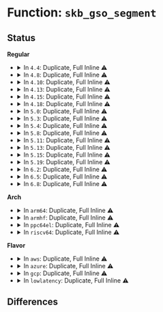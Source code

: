 # Function: <code>skb_gso_segment</code>

## Status
<b>Regular</b>
<ul>
<li>
<details>
<summary>In <code>4.4</code>: Duplicate, Full Inline ⚠️</summary>

**Collision:** Static Duplication

**Inline:** Full

**Transformation:** False

**Instances:**

```
In net/core/dev.c (ffffffff8171c67d)
Location: include/linux/netdevice.h:3682
Inline: True
```
```
In net/ipv4/ip_output.c (ffffffff8175e0ab)
Location: include/linux/netdevice.h:3682
Inline: True
```
```
In net/xfrm/xfrm_output.c (ffffffff817bc607)
Location: include/linux/netdevice.h:3682
Inline: True
Inline callers:
  - net/xfrm/xfrm_output.c:xfrm_output
```
</details>
</li>
<li>
<details>
<summary>In <code>4.8</code>: Duplicate, Full Inline ⚠️</summary>

**Collision:** Static Duplication

**Inline:** Full

**Transformation:** False

**Instances:**

```
In net/core/dev.c (ffffffff8178502f)
Location: include/linux/netdevice.h:3938
Inline: True
Inline callers:
  - net/core/dev.c:validate_xmit_skb
```
```
In net/ipv4/ip_output.c (ffffffff817ca2e8)
Location: include/linux/netdevice.h:3938
Inline: True
```
```
In net/xfrm/xfrm_output.c (ffffffff81829527)
Location: include/linux/netdevice.h:3938
Inline: True
Inline callers:
  - net/xfrm/xfrm_output.c:xfrm_output
```
</details>
</li>
<li>
<details>
<summary>In <code>4.10</code>: Duplicate, Full Inline ⚠️</summary>

**Collision:** Static Duplication

**Inline:** Full

**Transformation:** False

**Instances:**

```
In net/core/dev.c (ffffffff817b263f)
Location: include/linux/netdevice.h:3905
Inline: True
Inline callers:
  - net/core/dev.c:validate_xmit_skb
```
```
In net/ipv4/ip_output.c (ffffffff817f9f07)
Location: include/linux/netdevice.h:3905
Inline: True
Inline callers:
  - net/ipv4/ip_output.c:ip_finish_output
```
```
In net/xfrm/xfrm_output.c (ffffffff8185aef7)
Location: include/linux/netdevice.h:3905
Inline: True
Inline callers:
  - net/xfrm/xfrm_output.c:xfrm_output
```
</details>
</li>
<li>
<details>
<summary>In <code>4.13</code>: Duplicate, Full Inline ⚠️</summary>

**Collision:** Static Duplication

**Inline:** Full

**Transformation:** False

**Instances:**

```
In net/core/dev.c (ffffffff817cfe44)
Location: include/linux/netdevice.h:3957
Inline: True
Inline callers:
  - net/core/dev.c:validate_xmit_skb
```
```
In net/ipv4/ip_output.c (ffffffff8181a2e9)
Location: include/linux/netdevice.h:3957
Inline: True
Inline callers:
  - net/ipv4/ip_output.c:ip_finish_output
```
```
In net/xfrm/xfrm_output.c (ffffffff8187eec1)
Location: include/linux/netdevice.h:3957
Inline: True
Inline callers:
  - net/xfrm/xfrm_output.c:xfrm_output
```
</details>
</li>
<li>
<details>
<summary>In <code>4.15</code>: Duplicate, Full Inline ⚠️</summary>

**Collision:** Static Duplication

**Inline:** Full

**Transformation:** False

**Instances:**

```
In net/core/dev.c (ffffffff81849794)
Location: include/linux/netdevice.h:3991
Inline: True
Inline callers:
  - net/core/dev.c:validate_xmit_skb
```
```
In net/ipv4/ip_output.c (ffffffff81898931)
Location: include/linux/netdevice.h:3991
Inline: True
Inline callers:
  - net/ipv4/ip_output.c:ip_finish_output
```
```
In net/xfrm/xfrm_output.c (ffffffff818fffe0)
Location: include/linux/netdevice.h:3991
Inline: True
Inline callers:
  - net/xfrm/xfrm_output.c:xfrm_output
```
</details>
</li>
<li>
<details>
<summary>In <code>4.18</code>: Duplicate, Full Inline ⚠️</summary>

**Collision:** Static Duplication

**Inline:** Full

**Transformation:** False

**Instances:**

```
In net/core/dev.c (ffffffff8189378a)
Location: include/linux/netdevice.h:4097
Inline: True
Inline callers:
  - net/core/dev.c:validate_xmit_skb
```
```
In net/ipv4/ip_output.c (ffffffff818ed693)
Location: include/linux/netdevice.h:4097
Inline: True
Inline callers:
  - net/ipv4/ip_output.c:ip_finish_output
```
```
In net/xfrm/xfrm_output.c (ffffffff81956b9e)
Location: include/linux/netdevice.h:4097
Inline: True
Inline callers:
  - net/xfrm/xfrm_output.c:xfrm_output
```
```
In net/xfrm/xfrm_device.c (ffffffff81957e49)
Location: include/linux/netdevice.h:4097
Inline: True
Inline callers:
  - net/xfrm/xfrm_device.c:validate_xmit_xfrm
```
</details>
</li>
<li>
<details>
<summary>In <code>5.0</code>: Duplicate, Full Inline ⚠️</summary>

**Collision:** Static Duplication

**Inline:** Full

**Transformation:** False

**Instances:**

```
In net/core/dev.c (ffffffff818b41a9)
Location: include/linux/netdevice.h:4333
Inline: True
Inline callers:
  - net/core/dev.c:validate_xmit_skb
```
```
In net/ipv4/ip_output.c (ffffffff8191a190)
Location: include/linux/netdevice.h:4333
Inline: True
Inline callers:
  - net/ipv4/ip_output.c:ip_finish_output
```
```
In net/xfrm/xfrm_output.c (ffffffff8198b7e1)
Location: include/linux/netdevice.h:4333
Inline: True
Inline callers:
  - net/xfrm/xfrm_output.c:xfrm_output
```
```
In net/xfrm/xfrm_device.c (ffffffff8198cffc)
Location: include/linux/netdevice.h:4333
Inline: True
Inline callers:
  - net/xfrm/xfrm_device.c:validate_xmit_xfrm
```
</details>
</li>
<li>
<details>
<summary>In <code>5.3</code>: Duplicate, Full Inline ⚠️</summary>

**Collision:** Static Duplication

**Inline:** Full

**Transformation:** False

**Instances:**

```
In net/core/dev.c (ffffffff81900a9d)
Location: include/linux/netdevice.h:4354
Inline: True
Inline callers:
  - net/core/dev.c:validate_xmit_skb
```
```
In net/ipv4/ip_output.c (ffffffff8197c319)
Location: include/linux/netdevice.h:4354
Inline: True
```
```
In net/xfrm/xfrm_output.c (ffffffff819f6d0e)
Location: include/linux/netdevice.h:4354
Inline: True
Inline callers:
  - net/xfrm/xfrm_output.c:xfrm_output
```
```
In net/xfrm/xfrm_device.c (ffffffff819f8832)
Location: include/linux/netdevice.h:4354
Inline: True
Inline callers:
  - net/xfrm/xfrm_device.c:validate_xmit_xfrm
```
</details>
</li>
<li>
<details>
<summary>In <code>5.4</code>: Duplicate, Full Inline ⚠️</summary>

**Collision:** Static Duplication

**Inline:** Full

**Transformation:** False

**Instances:**

```
In net/core/dev.c (ffffffff81932dcd)
Location: include/linux/netdevice.h:4367
Inline: True
Inline callers:
  - net/core/dev.c:validate_xmit_skb
```
```
In net/ipv4/ip_output.c (ffffffff819b2ce5)
Location: include/linux/netdevice.h:4367
Inline: True
```
```
In net/xfrm/xfrm_output.c (ffffffff81a2d97e)
Location: include/linux/netdevice.h:4367
Inline: True
Inline callers:
  - net/xfrm/xfrm_output.c:xfrm_output
```
```
In net/xfrm/xfrm_device.c (ffffffff81a2f492)
Location: include/linux/netdevice.h:4367
Inline: True
Inline callers:
  - net/xfrm/xfrm_device.c:validate_xmit_xfrm
```
</details>
</li>
<li>
<details>
<summary>In <code>5.8</code>: Duplicate, Full Inline ⚠️</summary>

**Collision:** Static Duplication

**Inline:** Full

**Transformation:** False

**Instances:**

```
In net/core/dev.c (ffffffff81a07cce)
Location: include/linux/netdevice.h:4559
Inline: True
Inline callers:
  - net/core/dev.c:validate_xmit_skb
```
```
In net/ipv4/ip_output.c (ffffffff81a9cb97)
Location: include/linux/netdevice.h:4559
Inline: True
Inline callers:
  - net/ipv4/ip_output.c:ip_finish_output_gso
```
```
In net/xfrm/xfrm_output.c (ffffffff81b201b5)
Location: include/linux/netdevice.h:4559
Inline: True
```
```
In net/xfrm/xfrm_device.c (ffffffff81b21f17)
Location: include/linux/netdevice.h:4559
Inline: True
Inline callers:
  - net/xfrm/xfrm_device.c:validate_xmit_xfrm
```
</details>
</li>
<li>
<details>
<summary>In <code>5.11</code>: Duplicate, Full Inline ⚠️</summary>

**Collision:** Static Duplication

**Inline:** Full

**Transformation:** False

**Instances:**

```
In net/core/dev.c (ffffffff81a0939e)
Location: include/linux/netdevice.h:4765
Inline: True
Inline callers:
  - net/core/dev.c:validate_xmit_skb
```
```
In net/ipv4/ip_output.c (ffffffff81aa6a27)
Location: include/linux/netdevice.h:4765
Inline: True
Inline callers:
  - net/ipv4/ip_output.c:ip_finish_output_gso
```
```
In net/xfrm/xfrm_output.c (ffffffff81b2eb05)
Location: include/linux/netdevice.h:4765
Inline: True
```
```
In net/xfrm/xfrm_device.c (ffffffff81b30a41)
Location: include/linux/netdevice.h:4765
Inline: True
Inline callers:
  - net/xfrm/xfrm_device.c:validate_xmit_xfrm
```
```
In net/ipv6/ip6_output.c (ffffffff81b3ef05)
Location: include/linux/netdevice.h:4765
Inline: True
```
</details>
</li>
<li>
<details>
<summary>In <code>5.13</code>: Duplicate, Full Inline ⚠️</summary>

**Collision:** Static Duplication

**Inline:** Full

**Transformation:** False

**Instances:**

```
In net/core/dev.c (ffffffff819efd1e)
Location: include/linux/netdevice.h:4896
Inline: True
Inline callers:
  - net/core/dev.c:validate_xmit_skb
```
```
In net/ipv4/ip_output.c (ffffffff81a91bc8)
Location: include/linux/netdevice.h:4896
Inline: True
```
```
In net/xfrm/xfrm_output.c (ffffffff81b1c8a5)
Location: include/linux/netdevice.h:4896
Inline: True
```
```
In net/xfrm/xfrm_device.c (ffffffff81b1e779)
Location: include/linux/netdevice.h:4896
Inline: True
Inline callers:
  - net/xfrm/xfrm_device.c:validate_xmit_xfrm
```
```
In net/ipv6/ip6_output.c (ffffffff81b2beb1)
Location: include/linux/netdevice.h:4896
Inline: True
```
</details>
</li>
<li>
<details>
<summary>In <code>5.15</code>: Duplicate, Full Inline ⚠️</summary>

**Collision:** Static Duplication

**Inline:** Full

**Transformation:** False

**Instances:**

```
In net/core/dev.c (ffffffff81aa1153)
Location: include/linux/netdevice.h:4944
Inline: True
Inline callers:
  - net/core/dev.c:validate_xmit_skb
```
```
In net/ipv4/ip_output.c (ffffffff81b4cfb8)
Location: include/linux/netdevice.h:4944
Inline: True
```
```
In net/xfrm/xfrm_output.c (ffffffff81be1215)
Location: include/linux/netdevice.h:4944
Inline: True
```
```
In net/xfrm/xfrm_device.c (ffffffff81be327d)
Location: include/linux/netdevice.h:4944
Inline: True
Inline callers:
  - net/xfrm/xfrm_device.c:validate_xmit_xfrm
```
```
In net/ipv6/ip6_output.c (ffffffff81bf201d)
Location: include/linux/netdevice.h:4944
Inline: True
```
</details>
</li>
<li>
<details>
<summary>In <code>5.19</code>: Duplicate, Full Inline ⚠️</summary>

**Collision:** Static Duplication

**Inline:** Full

**Transformation:** False

**Instances:**

```
In net/core/dev.c (ffffffff81c18ff9)
Location: include/linux/netdevice.h:4761
Inline: True
Inline callers:
  - net/core/dev.c:validate_xmit_skb
```
```
In net/ipv4/ip_output.c (ffffffff81cda739)
Location: include/linux/netdevice.h:4761
Inline: True
```
```
In net/xfrm/xfrm_output.c (ffffffff81d78133)
Location: include/linux/netdevice.h:4761
Inline: True
```
```
In net/xfrm/xfrm_device.c (ffffffff81d7a516)
Location: include/linux/netdevice.h:4761
Inline: True
Inline callers:
  - net/xfrm/xfrm_device.c:validate_xmit_xfrm
```
```
In net/ipv6/ip6_output.c (ffffffff81d8ab27)
Location: include/linux/netdevice.h:4761
Inline: True
Inline callers:
  - net/ipv6/ip6_output.c:ip6_finish_output
```
</details>
</li>
<li>
<details>
<summary>In <code>6.2</code>: Duplicate, Full Inline ⚠️</summary>

**Collision:** Static Duplication

**Inline:** Full

**Transformation:** False

**Instances:**

```
In net/core/dev.c (ffffffff81dc9fcf)
Location: include/linux/netdevice.h:4805
Inline: True
Inline callers:
  - net/core/dev.c:validate_xmit_skb
```
```
In net/ipv4/ip_output.c (ffffffff81e9af19)
Location: include/linux/netdevice.h:4805
Inline: True
```
```
In net/xfrm/xfrm_output.c (ffffffff81f449d3)
Location: include/linux/netdevice.h:4805
Inline: True
```
```
In net/xfrm/xfrm_device.c (ffffffff81f47269)
Location: include/linux/netdevice.h:4805
Inline: True
Inline callers:
  - net/xfrm/xfrm_device.c:validate_xmit_xfrm
```
```
In net/ipv6/ip6_output.c (ffffffff81f58adb)
Location: include/linux/netdevice.h:4805
Inline: True
Inline callers:
  - net/ipv6/ip6_output.c:ip6_finish_output
```
</details>
</li>
<li>
<details>
<summary>In <code>6.5</code>: Duplicate, Full Inline ⚠️</summary>

**Collision:** Static Duplication

**Inline:** Full

**Transformation:** False

**Instances:**

```
In net/core/dev.c (ffffffff81e3ab4b)
Location: include/net/gso.h:80
Inline: True
Inline callers:
  - net/core/dev.c:validate_xmit_skb
```
```
In net/ipv4/ip_output.c (ffffffff81ef9919)
Location: include/net/gso.h:80
Inline: True
```
```
In net/xfrm/xfrm_output.c (ffffffff81fa41b3)
Location: include/net/gso.h:80
Inline: True
```
```
In net/xfrm/xfrm_device.c (ffffffff81fa6ca5)
Location: include/net/gso.h:80
Inline: True
Inline callers:
  - net/xfrm/xfrm_device.c:validate_xmit_xfrm
```
```
In net/ipv6/ip6_output.c (ffffffff81fb878d)
Location: include/net/gso.h:80
Inline: True
Inline callers:
  - net/ipv6/ip6_output.c:ip6_finish_output
```
</details>
</li>
<li>
<details>
<summary>In <code>6.8</code>: Duplicate, Full Inline ⚠️</summary>

**Collision:** Static Duplication

**Inline:** Full

**Transformation:** False

**Instances:**

```
In net/core/dev.c (ffffffff81ef8eef)
Location: include/net/gso.h:80
Inline: True
Inline callers:
  - net/core/dev.c:validate_xmit_skb
```
```
In net/ipv4/ip_output.c (ffffffff81fbd839)
Location: include/net/gso.h:80
Inline: True
```
```
In net/xfrm/xfrm_output.c (ffffffff820714e3)
Location: include/net/gso.h:80
Inline: True
```
```
In net/xfrm/xfrm_device.c (ffffffff82073f8a)
Location: include/net/gso.h:80
Inline: True
Inline callers:
  - net/xfrm/xfrm_device.c:validate_xmit_xfrm
```
```
In net/ipv6/ip6_output.c (ffffffff82085d33)
Location: include/net/gso.h:80
Inline: True
Inline callers:
  - net/ipv6/ip6_output.c:ip6_finish_output
```
</details>
</li>
</ul>
<b>Arch</b>
<ul>
<li>
<details>
<summary>In <code>arm64</code>: Duplicate, Full Inline ⚠️</summary>

**Collision:** Static Duplication

**Inline:** Full

**Transformation:** False

**Instances:**

```
In net/core/dev.c (ffff800010bd0da4)
Location: include/linux/netdevice.h:4367
Inline: True
Inline callers:
  - net/core/dev.c:validate_xmit_skb
```
```
In net/ipv4/ip_output.c (ffff800010c641f0)
Location: include/linux/netdevice.h:4367
Inline: True
```
```
In net/xfrm/xfrm_output.c (ffff800010cec710)
Location: include/linux/netdevice.h:4367
Inline: True
Inline callers:
  - net/xfrm/xfrm_output.c:xfrm_output
```
```
In net/xfrm/xfrm_device.c (ffff800010cee55c)
Location: include/linux/netdevice.h:4367
Inline: True
Inline callers:
  - net/xfrm/xfrm_device.c:validate_xmit_xfrm
```
</details>
</li>
<li>
<details>
<summary>In <code>armhf</code>: Duplicate, Full Inline ⚠️</summary>

**Collision:** Static Duplication

**Inline:** Full

**Transformation:** False

**Instances:**

```
In net/core/dev.c (c0ceb9f0)
Location: include/linux/netdevice.h:4367
Inline: True
Inline callers:
  - net/core/dev.c:validate_xmit_skb
```
```
In net/ipv4/ip_output.c (c0d73050)
Location: include/linux/netdevice.h:4367
Inline: True
```
```
In net/xfrm/xfrm_output.c (c0df4640)
Location: include/linux/netdevice.h:4367
Inline: True
Inline callers:
  - net/xfrm/xfrm_output.c:xfrm_output
```
```
In net/xfrm/xfrm_device.c (c0df647c)
Location: include/linux/netdevice.h:4367
Inline: True
Inline callers:
  - net/xfrm/xfrm_device.c:validate_xmit_xfrm
```
</details>
</li>
<li>
<details>
<summary>In <code>ppc64el</code>: Duplicate, Full Inline ⚠️</summary>

**Collision:** Static Duplication

**Inline:** Full

**Transformation:** False

**Instances:**

```
In net/core/dev.c (c000000000caee54)
Location: include/linux/netdevice.h:4367
Inline: True
Inline callers:
  - net/core/dev.c:validate_xmit_skb
```
```
In net/ipv4/ip_output.c (c000000000d67150)
Location: include/linux/netdevice.h:4367
Inline: True
```
```
In net/xfrm/xfrm_output.c (c000000000e10940)
Location: include/linux/netdevice.h:4367
Inline: True
Inline callers:
  - net/xfrm/xfrm_output.c:xfrm_output
```
```
In net/xfrm/xfrm_device.c (c000000000e131b8)
Location: include/linux/netdevice.h:4367
Inline: True
Inline callers:
  - net/xfrm/xfrm_device.c:validate_xmit_xfrm
```
</details>
</li>
<li>
<details>
<summary>In <code>riscv64</code>: Duplicate, Full Inline ⚠️</summary>

**Collision:** Static Duplication

**Inline:** Full

**Transformation:** False

**Instances:**

```
In net/core/dev.c (ffffffe00075b3fe)
Location: include/linux/netdevice.h:4367
Inline: True
Inline callers:
  - net/core/dev.c:validate_xmit_skb
```
```
In net/ipv4/ip_output.c (ffffffe0007cb166)
Location: include/linux/netdevice.h:4367
Inline: True
```
```
In net/xfrm/xfrm_output.c (ffffffe000839df4)
Location: include/linux/netdevice.h:4367
Inline: True
Inline callers:
  - net/xfrm/xfrm_output.c:xfrm_output
```
```
In net/xfrm/xfrm_device.c (ffffffe00083b80a)
Location: include/linux/netdevice.h:4367
Inline: True
Inline callers:
  - net/xfrm/xfrm_device.c:validate_xmit_xfrm
```
</details>
</li>
</ul>
<b>Flavor</b>
<ul>
<li>
<details>
<summary>In <code>aws</code>: Duplicate, Full Inline ⚠️</summary>

**Collision:** Static Duplication

**Inline:** Full

**Transformation:** False

**Instances:**

```
In net/core/dev.c (ffffffff818d2dcd)
Location: include/linux/netdevice.h:4367
Inline: True
Inline callers:
  - net/core/dev.c:validate_xmit_skb
```
```
In net/ipv4/ip_output.c (ffffffff81952b55)
Location: include/linux/netdevice.h:4367
Inline: True
```
```
In net/xfrm/xfrm_output.c (ffffffff819cd00e)
Location: include/linux/netdevice.h:4367
Inline: True
Inline callers:
  - net/xfrm/xfrm_output.c:xfrm_output
```
```
In net/xfrm/xfrm_device.c (ffffffff819ceb22)
Location: include/linux/netdevice.h:4367
Inline: True
Inline callers:
  - net/xfrm/xfrm_device.c:validate_xmit_xfrm
```
</details>
</li>
<li>
<details>
<summary>In <code>azure</code>: Duplicate, Full Inline ⚠️</summary>

**Collision:** Static Duplication

**Inline:** Full

**Transformation:** False

**Instances:**

```
In net/core/dev.c (ffffffff8188cc5d)
Location: include/linux/netdevice.h:4367
Inline: True
Inline callers:
  - net/core/dev.c:validate_xmit_skb
```
```
In net/ipv4/ip_output.c (ffffffff8190c645)
Location: include/linux/netdevice.h:4367
Inline: True
```
```
In net/xfrm/xfrm_output.c (ffffffff81989dfe)
Location: include/linux/netdevice.h:4367
Inline: True
Inline callers:
  - net/xfrm/xfrm_output.c:xfrm_output
```
```
In net/xfrm/xfrm_device.c (ffffffff8198b8e9)
Location: include/linux/netdevice.h:4367
Inline: True
Inline callers:
  - net/xfrm/xfrm_device.c:validate_xmit_xfrm
```
</details>
</li>
<li>
<details>
<summary>In <code>gcp</code>: Duplicate, Full Inline ⚠️</summary>

**Collision:** Static Duplication

**Inline:** Full

**Transformation:** False

**Instances:**

```
In net/core/dev.c (ffffffff81923dcd)
Location: include/linux/netdevice.h:4367
Inline: True
Inline callers:
  - net/core/dev.c:validate_xmit_skb
```
```
In net/netfilter/nfnetlink_queue.c (ffffffff8199a9c1)
Location: include/linux/netdevice.h:4367
Inline: True
Inline callers:
  - net/netfilter/nfnetlink_queue.c:nfqnl_enqueue_packet
```
```
In net/ipv4/ip_output.c (ffffffff819bd325)
Location: include/linux/netdevice.h:4367
Inline: True
```
```
In net/xfrm/xfrm_output.c (ffffffff81a37a8e)
Location: include/linux/netdevice.h:4367
Inline: True
Inline callers:
  - net/xfrm/xfrm_output.c:xfrm_output
```
```
In net/xfrm/xfrm_device.c (ffffffff81a395a2)
Location: include/linux/netdevice.h:4367
Inline: True
Inline callers:
  - net/xfrm/xfrm_device.c:validate_xmit_xfrm
```
</details>
</li>
<li>
<details>
<summary>In <code>lowlatency</code>: Duplicate, Full Inline ⚠️</summary>

**Collision:** Static Duplication

**Inline:** Full

**Transformation:** False

**Instances:**

```
In net/core/dev.c (ffffffff8194523d)
Location: include/linux/netdevice.h:4367
Inline: True
Inline callers:
  - net/core/dev.c:validate_xmit_skb
```
```
In net/ipv4/ip_output.c (ffffffff819c6c35)
Location: include/linux/netdevice.h:4367
Inline: True
```
```
In net/xfrm/xfrm_output.c (ffffffff81a4344e)
Location: include/linux/netdevice.h:4367
Inline: True
Inline callers:
  - net/xfrm/xfrm_output.c:xfrm_output
```
```
In net/xfrm/xfrm_device.c (ffffffff81a44fd2)
Location: include/linux/netdevice.h:4367
Inline: True
Inline callers:
  - net/xfrm/xfrm_device.c:validate_xmit_xfrm
```
</details>
</li>
</ul>

## Differences
